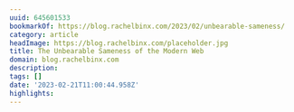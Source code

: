 ```yaml
---
uuid: 645601533
bookmarkOf: https://blog.rachelbinx.com/2023/02/unbearable-sameness/
category: article
headImage: https://blog.rachelbinx.com/placeholder.jpg
title: The Unbearable Sameness of the Modern Web
domain: blog.rachelbinx.com
description:
tags: []
date: '2023-02-21T11:00:44.958Z'
highlights:
---
```



